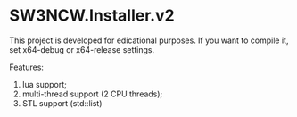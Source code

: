 # SW3NCW.Installer.v2

This project is developed for edicational purposes.
If you want to compile it, set x64-debug or x64-release settings.

Features:
1. lua support;
2. multi-thread support (2 CPU threads);
3. STL support (std::list)
